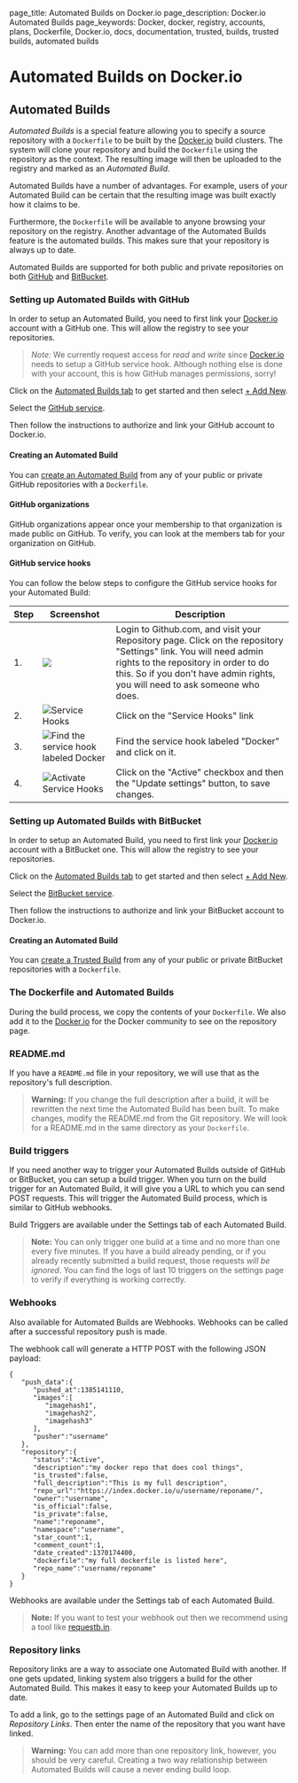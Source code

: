 page_title: Automated Builds on Docker.io
page_description: Docker.io Automated Builds
page_keywords: Docker, docker, registry, accounts, plans, Dockerfile, Docker.io, docs, documentation, trusted, builds, trusted builds, automated builds
# Automated Builds on Docker.io

## Automated Builds

*Automated Builds* is a special feature allowing you to specify a source
repository with a `Dockerfile` to be built by the
[Docker.io](https://index.docker.io) build clusters. The system will
clone your repository and build the `Dockerfile` using the repository as
the context. The resulting image will then be uploaded to the registry
and marked as an *Automated Build*.

Automated Builds have a number of advantages. For example, users of
*your* Automated Build can be certain that the resulting image was built
exactly how it claims to be.

Furthermore, the `Dockerfile` will be available to anyone browsing your repository
on the registry. Another advantage of the Automated Builds feature is the automated
builds. This makes sure that your repository is always up to date.

Automated Builds are supported for both public and private repositories
on both [GitHub](http://github.com) and
[BitBucket](https://bitbucket.org/).

### Setting up Automated Builds with GitHub

In order to setup an Automated Build, you need to first link your [Docker.io](
https://index.docker.io) account with a GitHub one. This will allow the registry
to see your repositories.

> *Note:* We currently request access for *read* and *write* since [Docker.io](
> https://index.docker.io) needs to setup a GitHub service hook. Although nothing
> else is done with your account, this is how GitHub manages permissions, sorry!

Click on the [Automated Builds tab](https://index.docker.io/builds/) to
get started and then select [+ Add
New](https://index.docker.io/builds/add/).

Select the [GitHub
service](https://index.docker.io/associate/github/).

Then follow the instructions to authorize and link your GitHub account
to Docker.io.

#### Creating an Automated Build

You can [create an Automated Build](https://index.docker.io/builds/github/select/)
from any of your public or private GitHub repositories with a `Dockerfile`.

#### GitHub organizations

GitHub organizations appear once your membership to that organization is
made public on GitHub. To verify, you can look at the members tab for your
organization on GitHub.

#### GitHub service hooks

You can follow the below steps to configure the GitHub service hooks for your
Automated Build:

<table class="table table-bordered">
  <thead>
    <tr>
      <th>Step</th>
      <th>Screenshot</th>
      <th>Description</th>
    </tr>
  </thead>
  <tbody>
    <tr>
      <td>1.</td>
      <td><img src="https://d207aa93qlcgug.cloudfront.net/0.8/img/github_settings.png"></td>
      <td>Login to Github.com, and visit your Repository page. Click on the repository "Settings" link. You will need admin rights to the repository in order to do this. So if you don't have admin rights, you will need to ask someone who does.</td>
    </tr>
    <tr>
      <td>2.</td>
      <td><img src="https://d207aa93qlcgug.cloudfront.net/0.8/img/github_service_hooks.png" alt="Service Hooks"></td>
      <td>Click on the "Service Hooks" link</td></tr><tr><td>3.</td><td><img src="https://d207aa93qlcgug.cloudfront.net/0.8/img/github_docker_service_hook.png" alt="Find the service hook labeled Docker"></td><td>Find the service hook labeled "Docker" and click on it.</td></tr><tr><td>4.</td><td><img src="https://d207aa93qlcgug.cloudfront.net/0.8/img/github_service_hook_docker_activate.png" alt="Activate Service Hooks"></td>
      <td>Click on the "Active" checkbox and then the "Update settings" button, to save changes.</td>
    </tr>
  </tbody>
</table>

### Setting up Automated Builds with BitBucket

In order to setup an Automated Build, you need to first link your
[Docker.io]( https://index.docker.io) account with a BitBucket one. This
will allow the registry to see your repositories.

Click on the [Automated Builds tab](https://index.docker.io/builds/) to
get started and then select [+ Add
New](https://index.docker.io/builds/add/).

Select the [BitBucket
service](https://index.docker.io/associate/bitbucket/).

Then follow the instructions to authorize and link your BitBucket account
to Docker.io.

#### Creating an Automated Build

You can [create a Trusted
Build](https://index.docker.io/builds/bitbucket/select/)
from any of your public or private BitBucket repositories with a
`Dockerfile`.

### The Dockerfile and Automated Builds

During the build process, we copy the contents of your `Dockerfile`. We also
add it to the [Docker.io](https://index.docker.io) for the Docker community
to see on the repository page.

### README.md

If you have a `README.md` file in your repository, we will use that as the
repository's full description.

> **Warning:**
> If you change the full description after a build, it will be
> rewritten the next time the Automated Build has been built. To make changes,
> modify the README.md from the Git repository. We will look for a README.md
> in the same directory as your `Dockerfile`.

### Build triggers

If you need another way to trigger your Automated Builds outside of GitHub
or BitBucket, you can setup a build trigger. When you turn on the build
trigger for an Automated Build, it will give you a URL to which you can
send POST requests. This will trigger the Automated Build process, which
is similar to GitHub webhooks.

Build Triggers are available under the Settings tab of each Automated Build.

> **Note:** 
> You can only trigger one build at a time and no more than one
> every five minutes. If you have a build already pending, or if you already
> recently submitted a build request, those requests *will be ignored*.
> You can find the logs of last 10 triggers on the settings page to verify
> if everything is working correctly.

### Webhooks

Also available for Automated Builds are Webhooks. Webhooks can be called
after a successful repository push is made.

The webhook call will generate a HTTP POST with the following JSON
payload:

```
{
   "push_data":{
      "pushed_at":1385141110,
      "images":[
         "imagehash1",
         "imagehash2",
         "imagehash3"
      ],
      "pusher":"username"
   },
   "repository":{
      "status":"Active",
      "description":"my docker repo that does cool things",
      "is_trusted":false,
      "full_description":"This is my full description",
      "repo_url":"https://index.docker.io/u/username/reponame/",
      "owner":"username",
      "is_official":false,
      "is_private":false,
      "name":"reponame",
      "namespace":"username",
      "star_count":1,
      "comment_count":1,
      "date_created":1370174400,
      "dockerfile":"my full dockerfile is listed here",
      "repo_name":"username/reponame"
   }
}
```

Webhooks are available under the Settings tab of each Automated
Build.

> **Note:** If you want to test your webhook out then we recommend using
> a tool like [requestb.in](http://requestb.in/).


### Repository links

Repository links are a way to associate one Automated Build with another. If one
gets updated, linking system also triggers a build for the other Automated Build.
This makes it easy to keep your Automated Builds up to date.

To add a link, go to the settings page of an Automated Build and click on
*Repository Links*. Then enter the name of the repository that you want have
linked.

> **Warning:**
> You can add more than one repository link, however, you should
> be very careful. Creating a two way relationship between Automated Builds will
> cause a never ending build loop.
